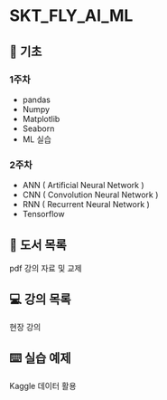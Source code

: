 # SKT_FLY_AI_ML
## 📝 기초
### 1주차 
- pandas
- Numpy
- Matplotlib
- Seaborn
- ML 실습
### 2주차
- ANN ( Artificial Neural Network )
- CNN ( Convolution Neural Network )
- RNN ( Recurrent Neural Network )
- Tensorflow

## 📗 도서 목록
pdf 강의 자료 및 교제

## 💻 강의 목록
현장 강의

## ⌨️ 실습 예제
Kaggle 데이터 활용


